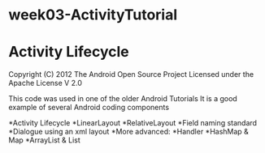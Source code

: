 # week03-ActivityTutorial
# Activity Lifecycle


Copyright (C) 2012 The Android Open Source Project
Licensed under the Apache License V 2.0 


This code was used in one of the older Android Tutorials
It is a good example of several Android coding components

*Activity Lifecycle
*LinearLayout
*RelativeLayout
*Field naming standard
*Dialogue using an xml layout
	*More advanced:
	*Handler
	*HashMap & Map
	*ArrayList & List

